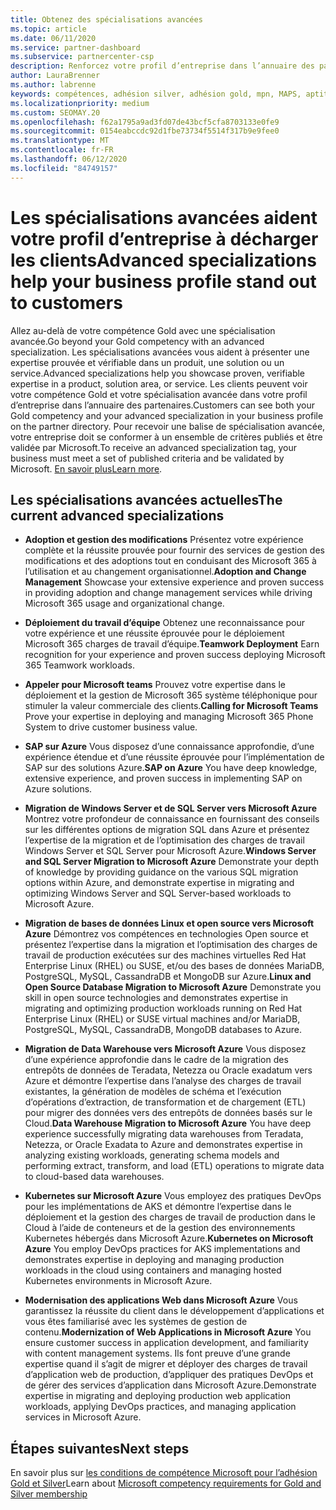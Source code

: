 ```yaml
---
title: Obtenez des spécialisations avancées
ms.topic: article
ms.date: 06/11/2020
ms.service: partner-dashboard
ms.subservice: partnercenter-csp
description: Renforcez votre profil d’entreprise dans l’annuaire des partenaires. Découvrez comment obtenir des spécialisations avancées, ainsi que vos compétences Gold/Silver.
author: LauraBrenner
ms.author: labrenne
keywords: compétences, adhésion silver, adhésion gold, mpn, MAPS, aptitude, Microsoft Partner Network, adhésion au réseau, spécialisations avancées
ms.localizationpriority: medium
ms.custom: SEOMAY.20
ms.openlocfilehash: f62a1795a9ad3fd07de43bcf5cfa8703133e0fe9
ms.sourcegitcommit: 0154eabccdc92d1fbe73734f5514f317b9e9fee0
ms.translationtype: MT
ms.contentlocale: fr-FR
ms.lasthandoff: 06/12/2020
ms.locfileid: "84749157"
---
```

# <a name="advanced-specializations-help-your-business-profile-stand-out-to-customers"></a><span data-ttu-id="d7ecb-105">Les spécialisations avancées aident votre profil d’entreprise à décharger les clients</span><span class="sxs-lookup"><span data-stu-id="d7ecb-105">Advanced specializations help your business profile stand out to customers</span></span>

<span data-ttu-id="d7ecb-106">Allez au-delà de votre compétence Gold avec une spécialisation avancée.</span><span class="sxs-lookup"><span data-stu-id="d7ecb-106">Go beyond your Gold competency with an advanced specialization.</span></span> <span data-ttu-id="d7ecb-107">Les spécialisations avancées vous aident à présenter une expertise prouvée et vérifiable dans un produit, une solution ou un service.</span><span class="sxs-lookup"><span data-stu-id="d7ecb-107">Advanced specializations help you showcase proven, verifiable expertise in a product, solution area, or service.</span></span> <span data-ttu-id="d7ecb-108">Les clients peuvent voir votre compétence Gold et votre spécialisation avancée dans votre profil d’entreprise dans l’annuaire des partenaires.</span><span class="sxs-lookup"><span data-stu-id="d7ecb-108">Customers can see both your Gold competency and your advanced specialization in your business profile on the partner directory.</span></span> <span data-ttu-id="d7ecb-109">Pour recevoir une balise de spécialisation avancée, votre entreprise doit se conformer à un ensemble de critères publiés et être validée par Microsoft.</span><span class="sxs-lookup"><span data-stu-id="d7ecb-109">To receive an advanced specialization tag, your business must meet a set of published criteria and be validated by Microsoft.</span></span> <span data-ttu-id="d7ecb-110">[En savoir plus](https://partner.microsoft.com/membership/advanced-specialization)</span><span class="sxs-lookup"><span data-stu-id="d7ecb-110">[Learn more](https://partner.microsoft.com/membership/advanced-specialization).</span></span>

## <a name="the-current-advanced-specializations"></a><span data-ttu-id="d7ecb-111">Les spécialisations avancées actuelles</span><span class="sxs-lookup"><span data-stu-id="d7ecb-111">The current advanced specializations</span></span>

- <span data-ttu-id="d7ecb-112">**Adoption et gestion des modifications** Présentez votre expérience complète et la réussite prouvée pour fournir des services de gestion des modifications et des adoptions tout en conduisant des Microsoft 365 à l’utilisation et au changement organisationnel.</span><span class="sxs-lookup"><span data-stu-id="d7ecb-112">**Adoption and Change Management** Showcase your extensive experience and proven success in providing adoption and change management services while driving Microsoft 365 usage and organizational change.</span></span>

- <span data-ttu-id="d7ecb-113">**Déploiement du travail d’équipe** Obtenez une reconnaissance pour votre expérience et une réussite éprouvée pour le déploiement Microsoft 365 charges de travail d’équipe.</span><span class="sxs-lookup"><span data-stu-id="d7ecb-113">**Teamwork Deployment** Earn recognition for your experience and proven success deploying Microsoft 365 Teamwork workloads.</span></span>

- <span data-ttu-id="d7ecb-114">**Appeler pour Microsoft teams** Prouvez votre expertise dans le déploiement et la gestion de Microsoft 365 système téléphonique pour stimuler la valeur commerciale des clients.</span><span class="sxs-lookup"><span data-stu-id="d7ecb-114">**Calling for Microsoft Teams** Prove your expertise in deploying and managing Microsoft 365 Phone System to drive customer business value.</span></span>

- <span data-ttu-id="d7ecb-115">**SAP sur Azure** Vous disposez d’une connaissance approfondie, d’une expérience étendue et d’une réussite éprouvée pour l’implémentation de SAP sur des solutions Azure.</span><span class="sxs-lookup"><span data-stu-id="d7ecb-115">**SAP on Azure** You have deep knowledge, extensive experience, and proven success in implementing SAP on Azure solutions.</span></span> 

- <span data-ttu-id="d7ecb-116">**Migration de Windows Server et de SQL Server vers Microsoft Azure** Montrez votre profondeur de connaissance en fournissant des conseils sur les différentes options de migration SQL dans Azure et présentez l’expertise de la migration et de l’optimisation des charges de travail Windows Server et SQL Server pour Microsoft Azure.</span><span class="sxs-lookup"><span data-stu-id="d7ecb-116">**Windows Server and SQL Server Migration to Microsoft Azure** Demonstrate your depth of knowledge by providing guidance on the various SQL migration options within Azure, and demonstrate expertise in migrating and optimizing Windows Server and SQL Server-based workloads to Microsoft Azure.</span></span> 

- <span data-ttu-id="d7ecb-117">**Migration de bases de données Linux et open source vers Microsoft Azure** Démontrez vos compétences en technologies Open source et présentez l’expertise dans la migration et l’optimisation des charges de travail de production exécutées sur des machines virtuelles Red Hat Enterprise Linux (RHEL) ou SUSE, et/ou des bases de données MariaDB, PostgreSQL, MySQL, CassandraDB et MongoDB sur Azure.</span><span class="sxs-lookup"><span data-stu-id="d7ecb-117">**Linux and Open Source Database Migration to Microsoft Azure** Demonstrate you skill in open source technologies and demonstrates expertise in migrating and optimizing production workloads running on Red Hat Enterprise Linux (RHEL) or SUSE virtual machines and/or MariaDB, PostgreSQL, MySQL, CassandraDB, MongoDB databases to Azure.</span></span>

- <span data-ttu-id="d7ecb-118">**Migration de Data Warehouse vers Microsoft Azure** Vous disposez d’une expérience approfondie dans le cadre de la migration des entrepôts de données de Teradata, Netezza ou Oracle exadatum vers Azure et démontre l’expertise dans l’analyse des charges de travail existantes, la génération de modèles de schéma et l’exécution d’opérations d’extraction, de transformation et de chargement (ETL) pour migrer des données vers des entrepôts de données basés sur le Cloud.</span><span class="sxs-lookup"><span data-stu-id="d7ecb-118">**Data Warehouse Migration to Microsoft Azure** You have deep experience successfully migrating data warehouses from Teradata, Netezza, or Oracle Exadata to Azure and demonstrates expertise in analyzing existing workloads, generating schema models and performing extract, transform, and load (ETL) operations to migrate data to cloud-based data warehouses.</span></span>

- <span data-ttu-id="d7ecb-119">**Kubernetes sur Microsoft Azure** Vous employez des pratiques DevOps pour les implémentations de AKS et démontre l’expertise dans le déploiement et la gestion des charges de travail de production dans le Cloud à l’aide de conteneurs et de la gestion des environnements Kubernetes hébergés dans Microsoft Azure.</span><span class="sxs-lookup"><span data-stu-id="d7ecb-119">**Kubernetes on Microsoft Azure** You employ DevOps practices for AKS implementations and demonstrates expertise in deploying and managing production workloads in the cloud using containers and managing hosted Kubernetes environments in Microsoft Azure.</span></span>

- <span data-ttu-id="d7ecb-120">**Modernisation des applications Web dans Microsoft Azure** Vous garantissez la réussite du client dans le développement d’applications et vous êtes familiarisé avec les systèmes de gestion de contenu.</span><span class="sxs-lookup"><span data-stu-id="d7ecb-120">**Modernization of Web Applications in Microsoft Azure** You ensure customer success in application development, and familiarity with content management systems.</span></span> <span data-ttu-id="d7ecb-121">Ils font preuve d’une grande expertise quand il s’agit de migrer et déployer des charges de travail d’application web de production, d’appliquer des pratiques DevOps et de gérer des services d’application dans Microsoft Azure.</span><span class="sxs-lookup"><span data-stu-id="d7ecb-121">Demonstrate expertise in migrating and deploying production web application workloads, applying DevOps practices, and managing application services in Microsoft Azure.</span></span>

 ## <a name="next-steps"></a><span data-ttu-id="d7ecb-122">Étapes suivantes</span><span class="sxs-lookup"><span data-stu-id="d7ecb-122">Next steps</span></span>

 <span data-ttu-id="d7ecb-123">En savoir plus sur [les conditions de compétence Microsoft pour l’adhésion Gold et Silver](learn-about-competencies.md)</span><span class="sxs-lookup"><span data-stu-id="d7ecb-123">Learn about [Microsoft competency requirements for Gold and Silver membership](learn-about-competencies.md)</span></span>